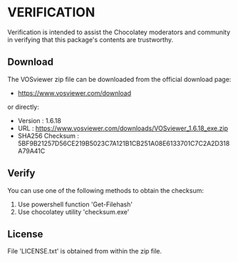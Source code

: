 # VERIFICATION
Verification is intended to assist the Chocolatey moderators and community in verifying that this package's contents are trustworthy.

## Download
The VOSviewer zip file can be downloaded from the official download page:
- https://www.vosviewer.com/download

or directly:
- Version : 1.6.18
- URL : https://www.vosviewer.com/downloads/VOSviewer_1.6.18_exe.zip
- SHA256 Checksum : 5BF9B21257D56CE219B5023C7A121B1CB251A08E6133701C7C2A2D318A79A41C

## Verify
You can use one of the following methods to obtain the checksum:
1. Use powershell function 'Get-Filehash'
2. Use chocolatey utility 'checksum.exe'


## License
File 'LICENSE.txt' is obtained from within the zip file.
